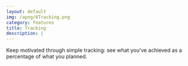 ```yaml
---
layout: default
img: /apng/6Tracking.png
category: features
title: Tracking
description: |
---
```


<p>Keep motivated through simple tracking: see what you've achieved as a percentage of what you planned.</p>
